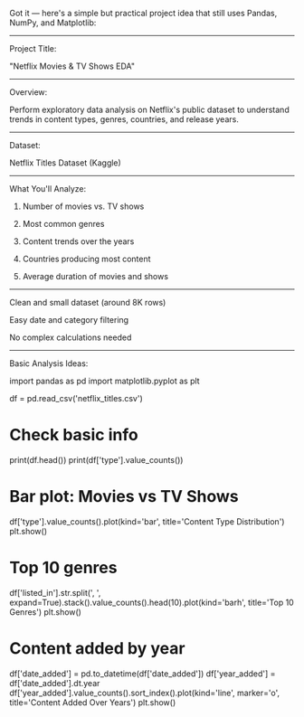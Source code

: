 
Got it — here's a simple but practical project idea that still uses Pandas, NumPy, and Matplotlib:


---

Project Title:

"Netflix Movies & TV Shows EDA"


---

Overview:

Perform exploratory data analysis on Netflix's public dataset to understand trends in content types, genres, countries, and release years.


---

Dataset:

Netflix Titles Dataset (Kaggle)



---

What You'll Analyze:

1. Number of movies vs. TV shows


2. Most common genres


3. Content trends over the years


4. Countries producing most content


5. Average duration of movies and shows




---


Clean and small dataset (around 8K rows)

Easy date and category filtering

No complex calculations needed



---

Basic Analysis Ideas:

import pandas as pd
import matplotlib.pyplot as plt

df = pd.read_csv('netflix_titles.csv')

# Check basic info
print(df.head())
print(df['type'].value_counts())

# Bar plot: Movies vs TV Shows
df['type'].value_counts().plot(kind='bar', title='Content Type Distribution')
plt.show()

# Top 10 genres
df['listed_in'].str.split(', ', expand=True).stack().value_counts().head(10).plot(kind='barh', title='Top 10 Genres')
plt.show()

# Content added by year
df['date_added'] = pd.to_datetime(df['date_added'])
df['year_added'] = df['date_added'].dt.year
df['year_added'].value_counts().sort_index().plot(kind='line', marker='o', title='Content Added Over Years')
plt.show()




